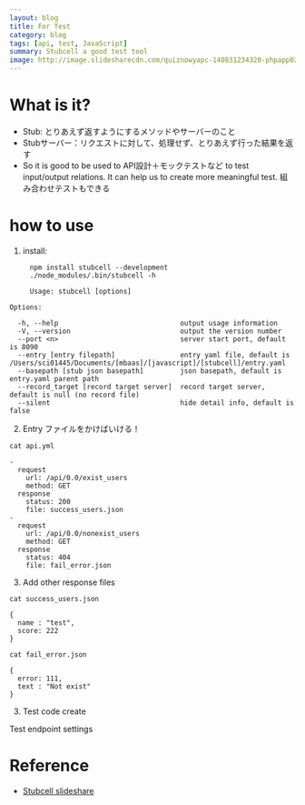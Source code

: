 ```yaml
---
layout: blog
title: For Test
category: blog
tags: [api, test, JavaScript]
summary: Stubcell a good test tool
image: http://image.slidesharecdn.com/quiznowyapc-140831234320-phpapp02/95/quiznow-yapcasia-53-638.jpg?cb=1409546771
---
```


# What is it?

* Stub: とりあえず返すようにするメソッドやサーバーのこと
* Stubサーバー：リクエストに対して、処理せず、とりあえず行った結果を返す
* So it is good to be used to API設計＋モックテストなど to test input/output relations.
It can help us to create more meaningful test.
組み合わせテストもできる

# how to use

1. install:

```
     npm install stubcell --development
     ./node_modules/.bin/stubcell -h
```

```
     Usage: stubcell [options]

Options:

  -h, --help                              output usage information
  -V, --version                           output the version number
  --port <n>                              server start port, default is 8090
  --entry [entry filepath]                entry yaml file, default is /Users/sci01445/Documents/[mbaas]/[javascript]/[stubcell]/entry.yaml
  --basepath [stub json basepath]         json basepath, default is entry.yaml parent path
  --record_target [record target server]  record target server, default is null (no record file)
  --silent                                hide detail info, default is false

```

2. Entry ファイルをかけばいける！

```
cat api.yml

-
  request
    url: /api/0.0/exist_users
    method: GET
  response
    status: 200
    file: success_users.json
-
  request
    url: /api/0.0/nonexist_users
    method: GET
  response
    status: 404
    file: fail_error.json
```

3. Add other response files

```
cat success_users.json

{
  name : "test",
  score: 222
}

```

```
cat fail_error.json

{
  error: 111,
  text : "Not exist"
}

```

3. Test code create

Test endpoint settings


# Reference

* [Stubcell slideshare](http://b.hatena.ne.jp/entry/s/speakerdeck.com/yosuke_furukawa/stubcell)
